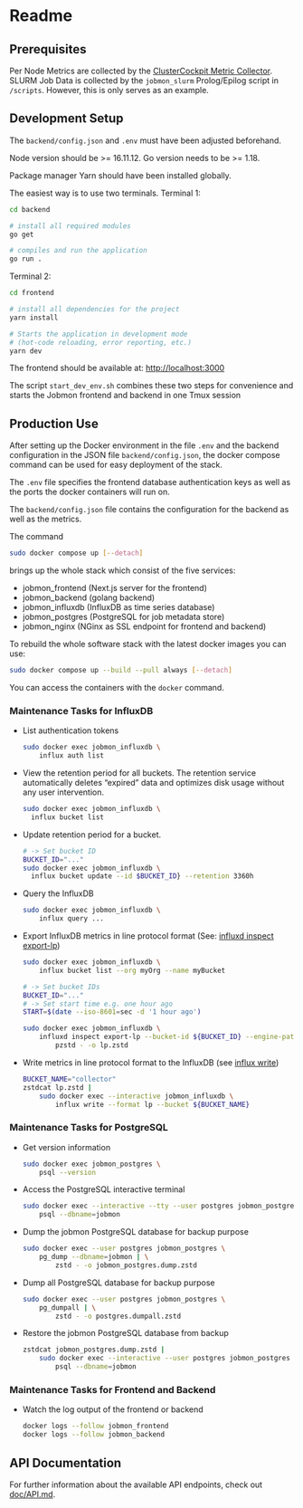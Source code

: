 # Readme

## Prerequisites

Per Node Metrics are collected by the [ClusterCockpit Metric Collector](https://github.com/ClusterCockpit/cc-metric-collector/).
SLURM Job Data is collected by the `jobmon_slurm` Prolog/Epilog script in `/scripts`. However, this is only serves as an example.

## Development Setup

The `backend/config.json` and `.env` must have been adjusted beforehand.

Node version should be >= 16.11.12.
Go version needs to be >= 1.18.

Package manager Yarn should have been installed globally.

The easiest way is to use two terminals.
Terminal 1:

```bash
cd backend

# install all required modules
go get

# compiles and run the application
go run .
```

Terminal 2:

```bash
cd frontend

# install all dependencies for the project
yarn install

# Starts the application in development mode
# (hot-code reloading, error reporting, etc.)
yarn dev
```

The frontend should be available at: <http://localhost:3000>

The script `start_dev_env.sh` combines these two steps for convenience and starts the Jobmon frontend and backend in one Tmux session

## Production Use

After setting up the Docker environment in the file `.env` and the backend configuration in the JSON file `backend/config.json`, the docker compose command can be used for easy deployment of the stack.

The `.env` file specifies the frontend database authentication keys as well as the ports the docker containers will run on.

The `backend/config.json` file contains the configuration for the backend as well as the metrics.

The command

```bash
sudo docker compose up [--detach]
```

brings up the whole stack which consist of the five services:

* jobmon_frontend (Next.js server for the frontend)
* jobmon_backend (golang backend)
* jobmon_influxdb (InfluxDB as time series database)
* jobmon_postgres (PostgreSQL for job metadata store)
* jobmon_nginx (NGinx as SSL endpoint for frontend and backend)

To rebuild the whole software stack with the latest docker images you can use:

```bash
sudo docker compose up --build --pull always [--detach]
```

You can access the containers with the `docker` command.

### Maintenance Tasks for InfluxDB

* List authentication tokens

  ```bash
  sudo docker exec jobmon_influxdb \
      influx auth list
  ```

* View the retention period for all buckets. The retention service automatically deletes “expired” data and optimizes disk usage without any user intervention.

  ```bash
  sudo docker exec jobmon_influxdb \
    influx bucket list
  ```

* Update retention period for a bucket.

  ```bash
  # -> Set bucket ID
  BUCKET_ID="..."
  sudo docker exec jobmon_influxdb \
    influx bucket update --id $BUCKET_ID} --retention 3360h
  ```

* Query the InfluxDB

  ```bash
  sudo docker exec jobmon_influxdb \
      influx query ...
  ```

* Export InfluxDB metrics in line protocol format
  (See: [influxd inspect export-lp](https://docs.influxdata.com/influxdb/v2.6/reference/cli/influxd/inspect/export-lp/))

  ```bash
  sudo docker exec jobmon_influxdb \
      influx bucket list --org myOrg --name myBucket

  # -> Set bucket IDs
  BUCKET_ID="..."
  # -> Set start time e.g. one hour ago
  START=$(date --iso-8601=sec -d '1 hour ago')

  sudo docker exec jobmon_influxdb \
      influxd inspect export-lp --bucket-id ${BUCKET_ID} --engine-path /var/lib/influxdb2/engine/ --output-path - --start "${START}" |
          pzstd - -o lp.zstd
  ```

* Write metrics in line protocol format to the InfluxDB
  (see [influx write]( https://docs.influxdata.com/influxdb/v2.6/reference/cli/influx/write/))

  ```bash
  BUCKET_NAME="collector"
  zstdcat lp.zstd |
      sudo docker exec --interactive jobmon_influxdb \
          influx write --format lp --bucket ${BUCKET_NAME}
  ```

### Maintenance Tasks for PostgreSQL

* Get version information

  ``` bash
  sudo docker exec jobmon_postgres \
      psql --version
  ```

* Access the PostgreSQL interactive terminal

  ```bash
  sudo docker exec --interactive --tty --user postgres jobmon_postgres \
      psql --dbname=jobmon
  ```

* Dump the jobmon PostgreSQL database for backup purpose

  ```bash
  sudo docker exec --user postgres jobmon_postgres \
      pg_dump --dbname=jobmon | \
          zstd - -o jobmon_postgres.dump.zstd
  ```

* Dump all PostgreSQL database for backup purpose

  ```bash
  sudo docker exec --user postgres jobmon_postgres \
      pg_dumpall | \
          zstd - -o postgres.dumpall.zstd
  ```

* Restore the jobmon PostgreSQL database from backup

  ```bash
  zstdcat jobmon_postgres.dump.zstd |
      sudo docker exec --interactive --user postgres jobmon_postgres \
          psql --dbname=jobmon
  ```

### Maintenance Tasks for Frontend and Backend

* Watch the log output of the frontend or backend

  ```bash
  docker logs --follow jobmon_frontend
  docker logs --follow jobmon_backend
  ```

## API Documentation

For further information about the available API endpoints, check out [doc/API.md](doc/API.md).
